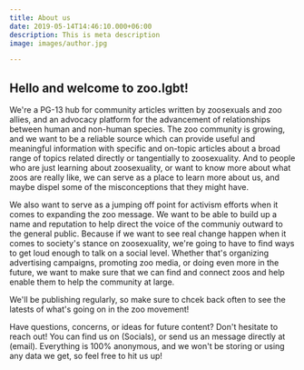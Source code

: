```yaml
---
title: About us
date: 2019-05-14T14:46:10.000+06:00
description: This is meta description
image: images/author.jpg

---
```

## **Hello and welcome to zoo.lgbt!** 

We're a PG-13 hub for community articles written by zoosexuals and zoo allies, and an advocacy platform for the advancement of relationships between human and non-human species. The zoo community is growing, and we want to be a reliable source which can provide useful and meaningful information with specific and on-topic articles about a broad range of topics related directly or tangentially to zoosexuality. And to people who are just learning about zoosexuality, or want to know more about what zoos are really like, we can serve as a place to learn more about us, and maybe dispel some of the misconceptions that they might have. 

We also want to serve as a jumping off point for activism efforts when it comes to expanding the zoo message. We want to be able to build up a name and reputation to help direct the voice of the communiy outward to the general public. Because if we want to see real change happen when it comes to society's stance on zoosexuality, we're going to have to find ways to get loud enough to talk on a social level. Whether that's organizing advertising campaigns, promoting zoo media, or doing even more in the future, we want to make sure that we can find and connect zoos and help enable them to help the community at large.

We'll be publishing regularly, so make sure to chcek back often to see the latests of what's going on in the zoo movement!

Have questions, concerns, or ideas for future content? Don't hesitate to reach out! You can find us on (Socials), or send us an message directly at (email). Everything is 100% anonymous, and we won't be storing or using any data we get, so feel free to hit us up!
